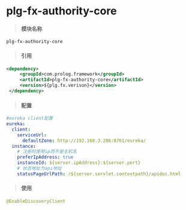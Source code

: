 # plg-fx-authority-core

> #### 模块名称

```
plg-fx-authority-core
```

> #### 引用

```xml
<dependency>
     <groupId>com.prolog.framework</groupId>
     <artifactId>plg-fx-authority-core</artifactId>
     <version>${plg.fx.verison}</version>
 </dependency>
```

> #### 配置

```yaml
#eureka client配置
eureka: 
  client: 
    serviceUrl: 
      defaultZone: http://192.168.3.206:8761/eureka/
  instance: 
    # 注册时使用ip而不是主机名
    preferIpAddress: true
    instanceId: ${server.ipAddress}:${server.port}
    # 状态地址为api地址
    statusPageUrlPath: /${server.servlet.contextpath}/apidoc.html
```

> #### 使用

```java
@EnableDiscoveryClient
```



